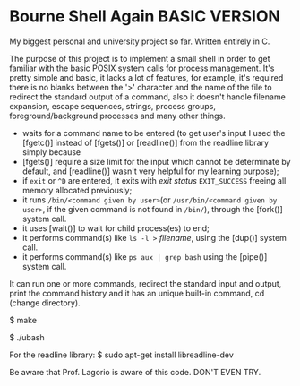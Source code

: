 # Bourne Shell Again BASIC VERSION
My biggest personal and university project so far. Written entirely in C.

The purpose of this project is to implement a small shell in order to get familiar 
with the basic POSIX system calls for process management. It's pretty simple
and basic, it lacks a lot of features, for example, it's required there is no blanks between 
the '>' character and the name of the file to redirect the standard output of a command, 
also it doesn't handle filename expansion, escape sequences, strings, process groups, 
foreground/background processes and many other things.

- waits for a command name to be entered (to get user's input I used the [fgetc()] instead of [fgets()] or [readline()] from the readline library simply because
- [fgets()] require a size limit for the input which cannot be determinate by default, and [readline()] wasn't very helpful for my learning purpose);
- if `exit` or `^D` are entered, it exits with *exit status* `EXIT_SUCCESS` freeing all memory allocated previously;
- it runs `/bin/<command given by user>`(or `/usr/bin/<command given by user>`, if the given command is not found in `/bin/`), through the [fork()] system call.
- it uses [wait()] to wait for child process(es) to end;
- it performs command(s) like `ls -l >` *filename*, using the [dup()] system call.
- it performs command(s) like `ps aux | grep bash` using the [pipe()] system call. 

It can run one or more commands, redirect the standard input and output,
print the command history and it has an unique built-in command, cd 
(change directory).

$ make

$ ./ubash

For the readline library: $ sudo apt-get install libreadline-dev

Be aware that Prof. Lagorio is aware of this code. DON'T EVEN TRY.
